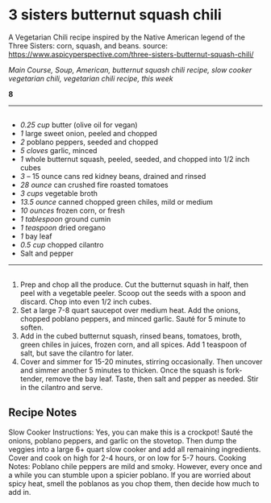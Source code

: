 # 3 sisters butternut squash chili


A Vegetarian Chili recipe inspired by the Native American legend of the Three Sisters: corn, squash, and beans.
source: https://www.aspicyperspective.com/three-sisters-butternut-squash-chili/

*Main Course, Soup, American, butternut squash chili recipe, slow cooker vegetarian chili, vegetarian chili recipe, this week*

**8**

---

## 

- *0.25 cup* butter (olive oil for vegan)
- *1* large sweet onion, peeled and chopped
- *2* poblano peppers, seeded and chopped
- *5 cloves* garlic, minced
- *1* whole butternut squash, peeled, seeded, and chopped into 1/2 inch cubes
- *3* – 15 ounce cans red kidney beans, drained and rinsed
- *28 ounce* can crushed fire roasted tomatoes
- *3 cups* vegetable broth
- *13.5 ounce* canned chopped green chiles, mild or medium
- *10 ounces* frozen corn, or fresh
- *1 tablespoon* ground cumin
- *1 teaspoon* dried oregano
- *1* bay leaf
- *0.5 cup* chopped cilantro
- Salt and pepper

---

## 
1. Prep and chop all the produce. Cut the butternut squash in half, then peel with a vegetable peeler. Scoop out the seeds with a spoon and discard. Chop into even 1/2 inch cubes.
2. Set a large 7-8 quart saucepot over medium heat. Add the onions, chopped poblano peppers, and minced garlic. Sauté for 5 minute to soften.
3. Add in the cubed  butternut squash, rinsed beans, tomatoes, broth, green chiles in juices, frozen corn, and all spices. Add 1 teaspoon of salt, but save the cilantro for later.
4. Cover and simmer for 15-20 minutes, stirring occasionally. Then uncover and simmer another 5 minutes to thicken. Once the squash is fork-tender, remove the bay leaf. Taste, then salt and pepper as needed. Stir in the cilantro and serve.

## Recipe Notes

Slow Cooker Instructions: Yes, you can make this is a crockpot! Sauté the onions, poblano peppers, and garlic on the stovetop. Then dump the veggies into a large 6+ quart slow cooker and add all remaining ingredients. Cover and cook on high for 2-4 hours, or on low for 5-7 hours.
Cooking Notes: Poblano chile peppers are mild and smoky. However, every once and a while you can stumble upon a spicier poblano. If you are worried about spicy heat, smell the poblanos as you chop them, then decide how much to add in.
